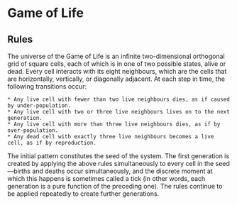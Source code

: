 # Game of Life

## Rules

The universe of the Game of Life is an infinite two-dimensional orthogonal grid of square cells,
each of which is in one of two possible states, alive or dead. Every cell interacts with its eight
neighbours, which are the cells that are horizontally, vertically, or diagonally adjacent. At each
step in time, the following transitions occur:

    * Any live cell with fewer than two live neighbours dies, as if caused by under-population.
    * Any live cell with two or three live neighbours lives on to the next generation.
    * Any live cell with more than three live neighbours dies, as if by over-population.
    * Any dead cell with exactly three live neighbours becomes a live cell, as if by reproduction.

The initial pattern constitutes the seed of the system. The first generation is created by applying
the above rules simultaneously to every cell in the seed—births and deaths occur simultaneously, and
the discrete moment at which this happens is sometimes called a tick (in other words, each generation
is a pure function of the preceding one). The rules continue to be applied repeatedly to create further generations.
